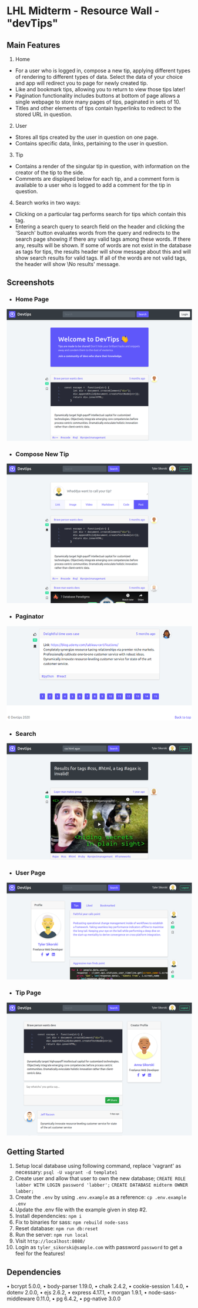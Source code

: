 LHL Midterm - Resource Wall - "devTips"
=========

## Main Features

1. Home
-	For a user who is logged in, compose a new tip, applying different types of rendering to different types of data. Select the data of your choice and app will redirect you to page for newly created tip.
-	Like and bookmark tips, allowing you to return to view those tips later!
-	Pagination functionality includes buttons at bottom of page allows a single webpage to store many pages of tips, paginated in sets of 10.
-	Titles and other elements of tips contain hyperlinks to redirect to the stored URL in question.

2. User
-	Stores all tips created by the user in question on one page.
-	Contains specific data, links, pertaining to the user in question.

3. Tip
-	Contains a render of the singular tip in question, with information on the creator of the tip to the side.
-	Comments are displayed below for each tip, and a comment form is available to a user who is logged to add a comment for the tip in question.

4. Search works in two ways:
- Clicking on a particular tag performs search for tips which contain this tag.
- Entering a search query to search field on the header and clicking the 'Search' button evaluates words from the query and redirects to the search page showing if there any valid tags among these words. If there any, results will be shown. If some of words are not exist in the database as tags for tips, the results header will show message about this and will show search results for valid tags. If all of the words are not valid tags, the header will show \No results' message.

## Screenshots

- ### Home Page
!["Home Page"](https://github.com/hermitAT/midterm-resourcewall/blob/master/docs/home-page.png)
- ### Compose New Tip
!["Home Page"](https://github.com/hermitAT/midterm-resourcewall/blob/master/docs/compose-tip.png)
- ### Paginator
!["Home Page"](https://github.com/hermitAT/midterm-resourcewall/blob/master/docs/paginator.png)
- ### Search
!["Home Page"](https://github.com/hermitAT/midterm-resourcewall/blob/master/docs/search-page.png)
- ### User Page
!["Home Page"](https://github.com/hermitAT/midterm-resourcewall/blob/master/docs/user-page.png)
- ### Tip Page
!["Home Page"](https://github.com/hermitAT/midterm-resourcewall/blob/master/docs/tip-page.png)


## Getting Started

1. Setup local database using following command, replace 'vagrant' as necessary:
    `psql -U vagrant -d template1`
2. Create user and allow that user to own the new database;
    `CREATE ROLE labber WITH LOGIN password 'labber';`
    `CREATE DATABASE midterm OWNER labber;`
3. Create the `.env` by using `.env.example` as a reference: `cp .env.example .env`
4. Update the .env file with the example given in step #2.
5. Install dependencies: `npm i`
6. Fix to binaries for sass: `npm rebuild node-sass`
7. Reset database: `npm run db:reset`
8. Run the server: `npm run local`
9. Visit `http://localhost:8080/`
10. Login as `tyler_sikorski@sample.com` with password `password` to get a feel for the features!

## Dependencies

•	bcrypt 5.0.0,
•	body-parser 1.19.0,
•	chalk 2.4.2,
•	cookie-session 1.4.0,
•	dotenv 2.0.0,
•	ejs 2.6.2,
•	express 4.17.1,
•	morgan 1.9.1,
•	node-sass-middleware 0.11.0,
•	pg 6.4.2,
•	pg-native 3.0.0
